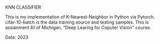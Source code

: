 KNN CLASSIFIER

This is my implementation of K-Nearest-Neighbor in Python via Pytorch.
cifar-10-batch is the data training source and testing samples.
This is assianment A1 of Michigan, "Deep Learing for Coputer Vision" course.

Date: 2023
